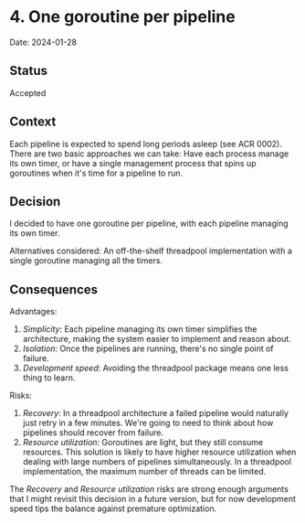 # 4. One goroutine per pipeline

Date: 2024-01-28

## Status

Accepted

## Context

Each pipeline is expected to spend long periods asleep (see ACR 0002). There
are two basic approaches we can take: Have each process manage its own timer,
or have a single management process that spins up goroutines when it's time for
a pipeline to run.

## Decision

I decided to have one goroutine per pipeline, with each pipeline managing its
own timer.

Alternatives considered: An off-the-shelf threadpool implementation with a
single goroutine managing all the timers.

## Consequences

Advantages:

1. *Simplicity*: Each pipeline managing its own timer simplifies the
   architecture, making the system easier to implement and reason about.
2. *Isolation*: Once the pipelines are running, there's no single point of
   failure.
3. *Development speed*: Avoiding the threadpool package means one less thing
   to learn.

Risks:

1. *Recovery*: In a threadpool architecture a failed pipeline would naturally
   just retry in a few minutes. We're going to need to think about how
   pipelines should recover from failure.
2. *Resource utilization*: Goroutines are light, but they still consume
   resources. This solution is likely to have higher resource utilization when
   dealing with large numbers of pipelines simultaneously. In a threadpool
   implementation, the maximum number of threads can be limited.

The *Recovery* and *Resource utilization* risks are strong enough
arguments that I might revisit this decision in a future version, but for now
development speed tips the balance against premature optimization.
